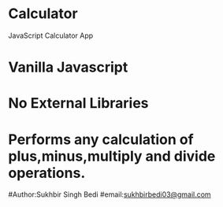 # Calculator
JavaScript Calculator App

  # Vanilla Javascript
  # No External Libraries
  # Performs any calculation of plus,minus,multiply and divide operations.
  
  #Author:Sukhbir Singh Bedi
  #email:sukhbirbedi03@gmail.com
